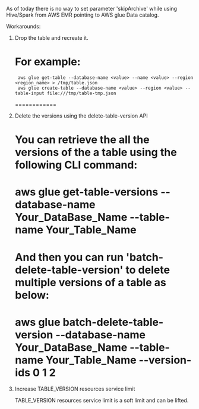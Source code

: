 As of today there is no way to set parameter 'skipArchive' while using Hive/Spark from AWS EMR pointing to AWS glue Data catalog.


Workarounds:

1) Drop the table and recreate it.

    For example:
    =============
        aws glue get-table --database-name <value> --name <value> --region <region_name> > /tmp/table.json
        aws glue create-table --database-name <value> --region <value> --table-input file:///tmp/table-tmp.json
    ============

2) Delete the versions using the delete-table-version API

      You can retrieve the all the versions of the a table using the following CLI command:
      ============
      aws glue get-table-versions --database-name Your_DataBase_Name --table-name Your_Table_Name
      ============

      And then you can run 'batch-delete-table-version' to delete multiple versions of a table as below: 
      ============  
      aws glue batch-delete-table-version --database-name Your_DataBase_Name --table-name Your_Table_Name --version-ids 0 1 2
      ============

3) Increase TABLE_VERSION resources service limit 

      TABLE_VERSION resources service limit is a soft limit and can be lifted.
